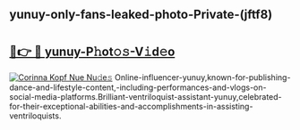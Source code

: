 ## yunuy-only-fans​-leaked-photo​-Private-(jftf8)


# <h2><a href="https://mediaupload.pro?title=yunuy&ref=git">🔗👉 🔴 yunuy-P𝚑ot𝚘𝚜-V𝚒d𝚎o</a></h2>

[![Corinna Kopf Nue Nu𝚍e𝚜](https://i.imgur.com/0qMVB7G.gif)](https://mediaupload.pro?title=yunuy&ref=git)
Online-influencer-yunuy,known-for-publishing-dance-and-lifestyle-content,-including-performances-and-vlogs-on-social-media-platforms.Brilliant-ventriloquist-assistant-yunuy,celebrated-for-their-exceptional-abilities-and-accomplishments-in-assisting-ventriloquists.  